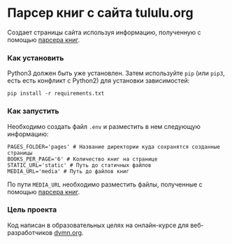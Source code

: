 # Парсер книг с сайта tululu.org

Создает страницы сайта используя информацию, полученную с помощью [парсера книг](https://github.com/NecrOctopuS/books_library_restyle).

### Как установить

Python3 должен быть уже установлен. 
Затем используйте `pip` (или `pip3`, есть есть конфликт с Python2) для установки зависимостей:
```
pip install -r requirements.txt
```

### Как запустить

Необходимо создать файл `.env` и разместить в нем следующую информацию:
```
PAGES_FOLDER='pages' # Название директории куда сохранятся созданные страницы
BOOKS_PER_PAGE='6' # Количество книг на странице
STATIC_URL='static' # Путь до статичных файлов
MEDIA_URL='media' # Путь до файлов книг
```
По пути `MEDIA_URL` необходимо разместить файлы, полученные с помощью [парсера книг](https://github.com/NecrOctopuS/books_library_restyle).
### Цель проекта

Код написан в образовательных целях на онлайн-курсе для веб-разработчиков [dvmn.org](https://dvmn.org/).